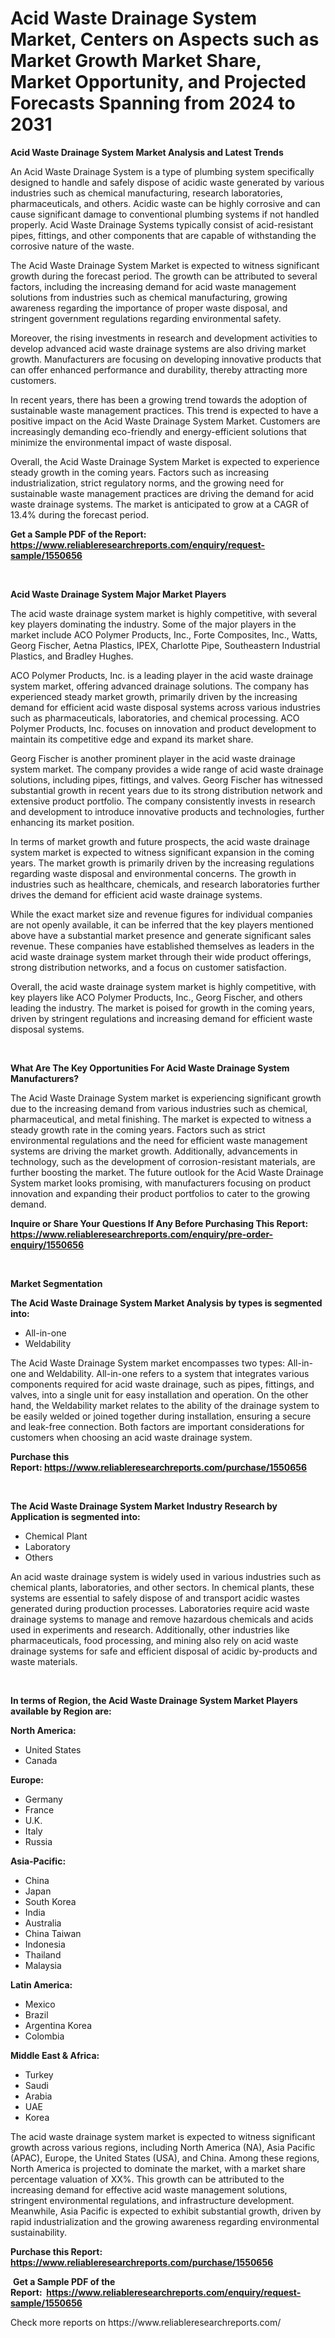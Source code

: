 <p><h1>Acid Waste Drainage System Market, Centers on Aspects such as Market Growth Market Share, Market Opportunity, and Projected Forecasts Spanning from 2024 to 2031</h1></p><p><strong>Acid Waste Drainage System Market Analysis and Latest Trends</strong></p>
<p><p>An Acid Waste Drainage System is a type of plumbing system specifically designed to handle and safely dispose of acidic waste generated by various industries such as chemical manufacturing, research laboratories, pharmaceuticals, and others. Acidic waste can be highly corrosive and can cause significant damage to conventional plumbing systems if not handled properly. Acid Waste Drainage Systems typically consist of acid-resistant pipes, fittings, and other components that are capable of withstanding the corrosive nature of the waste.</p><p>The Acid Waste Drainage System Market is expected to witness significant growth during the forecast period. The growth can be attributed to several factors, including the increasing demand for acid waste management solutions from industries such as chemical manufacturing, growing awareness regarding the importance of proper waste disposal, and stringent government regulations regarding environmental safety.</p><p>Moreover, the rising investments in research and development activities to develop advanced acid waste drainage systems are also driving market growth. Manufacturers are focusing on developing innovative products that can offer enhanced performance and durability, thereby attracting more customers.</p><p>In recent years, there has been a growing trend towards the adoption of sustainable waste management practices. This trend is expected to have a positive impact on the Acid Waste Drainage System Market. Customers are increasingly demanding eco-friendly and energy-efficient solutions that minimize the environmental impact of waste disposal.</p><p>Overall, the Acid Waste Drainage System Market is expected to experience steady growth in the coming years. Factors such as increasing industrialization, strict regulatory norms, and the growing need for sustainable waste management practices are driving the demand for acid waste drainage systems. The market is anticipated to grow at a CAGR of 13.4% during the forecast period.</p></p>
<p><strong>Get a Sample PDF of the Report:&nbsp; <a href="https://www.reliableresearchreports.com/enquiry/request-sample/1550656">https://www.reliableresearchreports.com/enquiry/request-sample/1550656</a></strong></p>
<p>&nbsp;</p>
<p><strong>Acid Waste Drainage System Major Market Players</strong></p>
<p><p>The acid waste drainage system market is highly competitive, with several key players dominating the industry. Some of the major players in the market include ACO Polymer Products, Inc., Forte Composites, Inc., Watts, Georg Fischer, Aetna Plastics, IPEX, Charlotte Pipe, Southeastern Industrial Plastics, and Bradley Hughes.</p><p>ACO Polymer Products, Inc. is a leading player in the acid waste drainage system market, offering advanced drainage solutions. The company has experienced steady market growth, primarily driven by the increasing demand for efficient acid waste disposal systems across various industries such as pharmaceuticals, laboratories, and chemical processing. ACO Polymer Products, Inc. focuses on innovation and product development to maintain its competitive edge and expand its market share.</p><p>Georg Fischer is another prominent player in the acid waste drainage system market. The company provides a wide range of acid waste drainage solutions, including pipes, fittings, and valves. Georg Fischer has witnessed substantial growth in recent years due to its strong distribution network and extensive product portfolio. The company consistently invests in research and development to introduce innovative products and technologies, further enhancing its market position.</p><p>In terms of market growth and future prospects, the acid waste drainage system market is expected to witness significant expansion in the coming years. The market growth is primarily driven by the increasing regulations regarding waste disposal and environmental concerns. The growth in industries such as healthcare, chemicals, and research laboratories further drives the demand for efficient acid waste drainage systems.</p><p>While the exact market size and revenue figures for individual companies are not openly available, it can be inferred that the key players mentioned above have a substantial market presence and generate significant sales revenue. These companies have established themselves as leaders in the acid waste drainage system market through their wide product offerings, strong distribution networks, and a focus on customer satisfaction.</p><p>Overall, the acid waste drainage system market is highly competitive, with key players like ACO Polymer Products, Inc., Georg Fischer, and others leading the industry. The market is poised for growth in the coming years, driven by stringent regulations and increasing demand for efficient waste disposal systems.</p></p>
<p>&nbsp;</p>
<p><strong>What Are The Key Opportunities For Acid Waste Drainage System Manufacturers?</strong></p>
<p><p>The Acid Waste Drainage System market is experiencing significant growth due to the increasing demand from various industries such as chemical, pharmaceutical, and metal finishing. The market is expected to witness a steady growth rate in the coming years. Factors such as strict environmental regulations and the need for efficient waste management systems are driving the market growth. Additionally, advancements in technology, such as the development of corrosion-resistant materials, are further boosting the market. The future outlook for the Acid Waste Drainage System market looks promising, with manufacturers focusing on product innovation and expanding their product portfolios to cater to the growing demand.</p></p>
<p><strong>Inquire or Share Your Questions If Any Before Purchasing This Report: <a href="https://www.reliableresearchreports.com/enquiry/pre-order-enquiry/1550656">https://www.reliableresearchreports.com/enquiry/pre-order-enquiry/1550656</a></strong></p>
<p>&nbsp;</p>
<p><strong>Market Segmentation</strong></p>
<p><strong>The Acid Waste Drainage System Market Analysis by types is segmented into:</strong></p>
<p><ul><li>All-in-one</li><li>Weldability</li></ul></p>
<p><p>The Acid Waste Drainage System market encompasses two types: All-in-one and Weldability. All-in-one refers to a system that integrates various components required for acid waste drainage, such as pipes, fittings, and valves, into a single unit for easy installation and operation. On the other hand, the Weldability market relates to the ability of the drainage system to be easily welded or joined together during installation, ensuring a secure and leak-free connection. Both factors are important considerations for customers when choosing an acid waste drainage system.</p></p>
<p><strong>Purchase this Report:&nbsp;<a href="https://www.reliableresearchreports.com/purchase/1550656">https://www.reliableresearchreports.com/purchase/1550656</a></strong></p>
<p>&nbsp;</p>
<p><strong>The Acid Waste Drainage System Market Industry Research by Application is segmented into:</strong></p>
<p><ul><li>Chemical Plant</li><li>Laboratory</li><li>Others</li></ul></p>
<p><p>An acid waste drainage system is widely used in various industries such as chemical plants, laboratories, and other sectors. In chemical plants, these systems are essential to safely dispose of and transport acidic wastes generated during production processes. Laboratories require acid waste drainage systems to manage and remove hazardous chemicals and acids used in experiments and research. Additionally, other industries like pharmaceuticals, food processing, and mining also rely on acid waste drainage systems for safe and efficient disposal of acidic by-products and waste materials.</p></p>
<p>&nbsp;</p>
<p><strong>In terms of Region, the Acid Waste Drainage System Market Players available by Region are:</strong></p>
<p>
    <p> <strong> North America: </strong>
        <ul>
            <li>United States</li>
            <li>Canada</li>
        </ul>
        </p> 
    <p> <strong> Europe: </strong>
        <ul>
            <li>Germany</li>
            <li>France</li>
            <li>U.K.</li>
            <li>Italy</li>
            <li>Russia</li>
        </ul>
        </p> 
    <p> <strong> Asia-Pacific: </strong>
        <ul>
            <li>China</li>
            <li>Japan</li>
            <li>South Korea</li>
            <li>India</li>
            <li>Australia</li>
            <li>China Taiwan</li>
            <li>Indonesia</li>
            <li>Thailand</li>
            <li>Malaysia</li>
        </ul>
        </p> 
    <p> <strong> Latin America: </strong>
        <ul>
            <li>Mexico</li>
            <li>Brazil</li>
            <li>Argentina Korea</li>
            <li>Colombia</li>
        </ul>
        </p> 
    <p> <strong> Middle East & Africa: </strong>
        <ul>
            <li>Turkey</li>
            <li>Saudi</li>
            <li>Arabia</li>
            <li>UAE</li>
            <li>Korea</li>
        </ul>
    </p>
    </p>
<p><p>The acid waste drainage system market is expected to witness significant growth across various regions, including North America (NA), Asia Pacific (APAC), Europe, the United States (USA), and China. Among these regions, North America is projected to dominate the market, with a market share percentage valuation of XX%. This growth can be attributed to the increasing demand for effective acid waste management solutions, stringent environmental regulations, and infrastructure development. Meanwhile, Asia Pacific is expected to exhibit substantial growth, driven by rapid industrialization and the growing awareness regarding environmental sustainability.</p></p>
<p><strong>Purchase this Report: <a href="https://www.reliableresearchreports.com/purchase/1550656">https://www.reliableresearchreports.com/purchase/1550656</a></strong></p>
<p>&nbsp;<strong>Get a Sample PDF of the Report:&nbsp;&nbsp;<a href="https://www.reliableresearchreports.com/enquiry/request-sample/1550656">https://www.reliableresearchreports.com/enquiry/request-sample/1550656</a></strong></p>
<p><strong></strong></p>
<p>Check more reports on https://www.reliableresearchreports.com/</p>